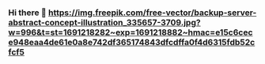 ### Hi there 👋 https://img.freepik.com/free-vector/backup-server-abstract-concept-illustration_335657-3709.jpg?w=996&t=st=1691218282~exp=1691218882~hmac=e15c6cece948eaa4de61e0a8e742df365174843dfcdffa0f4d6315fdb52cfcf5

<!--
**flazhka/flazhka** is a ✨ _special_ ✨ repository because its `README.md` (this file) appears on your GitHub profile.

Here are some ideas to get you started:

- 🔭 I’m currently working on ...
- 🌱 I’m currently learning ...
- 👯 I’m looking to collaborate on ...
- 🤔 I’m looking for help with ...
- 💬 Ask me about ...
- 📫 How to reach me: ...
- 😄 Pronouns: ...
- ⚡ Fun fact: ...
-->
